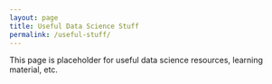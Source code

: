 ```yaml
---
layout: page
title: Useful Data Science Stuff
permalink: /useful-stuff/
---
```


This page is placeholder for useful data science resources, learning material, etc.